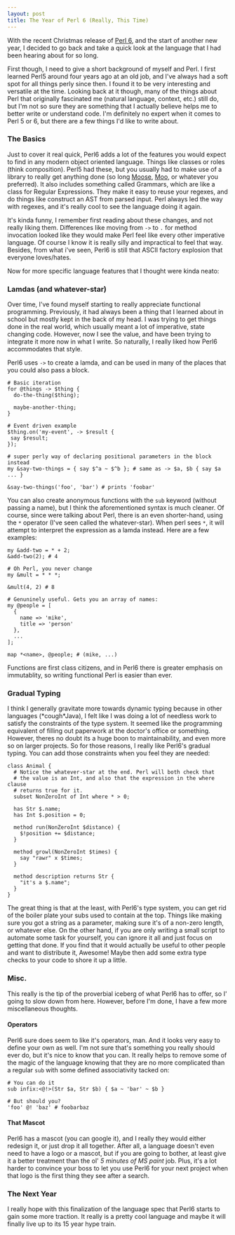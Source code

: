 ```yaml
---
layout: post
title: The Year of Perl 6 (Really, This Time)
---
```


With the recent Christmas release of [Perl 6](https://perl6advent.wordpress.com/2015/12/25/christmas-is-here/), and the start of another new year, I decided to go back and take a quick look at the language that I had been hearing about for so long.

First though, I need to give a short background of myself and Perl. I first learned Perl5 around four years ago at an old job, and I've always had a soft spot for all things perly since then. I found it to be very interesting and versatile at the time. Looking back at it though, many of the things about Perl that originally fascinated me (natural language, context, etc.) still do, but I'm not so sure they are something that I actually believe helps me to better write or understand code. I'm definitely no expert when it comes to Perl 5 or 6, but there are a few things I'd like to write about.

### The Basics

Just to cover it real quick, Perl6 adds a lot of the features you would expect to find in any modern object oriented language. Things like classes or roles (think composition). Perl5 had these, but you usually had to make use of a library to really get anything done (so long [Moose](https://metacpan.org/pod/Moose), [Moo](https://metacpan.org/pod/Moo), or whatever you preferred). It also includes something called Grammars, which are like a class for Regular Expressions. They make it easy to reuse your regexes, and do things like construct an AST from parsed input. Perl always led the way with regexes, and it's really cool to see the language doing it again.

It's kinda funny, I remember first reading about these changes, and not really liking them. Differences like moving from `->` to `.` for method invocation looked like they would make Perl feel like every other imperative language. Of course I know it is really silly and impractical to feel that way. Besides, from what i've seen, Perl6 is still that ASCII factory explosion that everyone loves/hates.

Now for more specific language features that I thought were kinda neato:

### Lamdas (and whatever-star)

Over time, I've found myself starting to really appreciate functional programming. Previously, it had always been a thing that I learned about in school but mostly kept in the back of my head. I was trying to get things done in the real world, which usually meant a lot of imperative, state changing code. However, now I see the value, and have been trying to integrate it more now in what I write. So naturally, I really liked how Perl6 accommodates that style.

Perl6 uses `->` to create a lamda, and can be used in many of the places that you could also pass a block.

```perl6
# Basic iteration
for @things -> $thing {
  do-the-thing($thing);

  maybe-another-thing;
}

# Event driven example
$thing.on('my-event', -> $result {
 say $result;
});

# super perly way of declaring positional parameters in the block instead
my &say-two-things = { say $^a ~ $^b }; # same as -> $a, $b { say $a ... }

&say-two-things('foo', 'bar') # prints 'foobar'
```

You can also create anonymous functions with the `sub` keyword (without passing a name), but I think the aforementioned syntax is much cleaner. Of course, since were talking about Perl, there is an even shorter-hand, using the `*` operator (I've seen called the whatever-star). When perl sees `*`, it will attempt to interpret the expression as a lamda instead. Here are a few examples:

```perl6
my &add-two = * + 2;
&add-two(2); # 4

# Oh Perl, you never change
my &mult = * * *;

&mult(4, 2) # 8

# Genuninely useful. Gets you an array of names:
my @people = [
  {
    name => 'mike',
    title => 'person'
  },
  ...
];

map *<name>, @people; # (mike, ...)
```

Functions are first class citizens, and in Perl6 there is greater emphasis on immutablity, so writing functional Perl is easier than ever.

### Gradual Typing

I think I generally gravitate more towards dynamic typing because in other languages (\*cough\*Java), I felt like I was doing a lot of needless work to satisfy the constraints of the type system. It seemed like the programming equivalent of filling out paperwork at the doctor's office or something. However, theres no doubt its a huge boon to maintainability, and even more so on larger projects. So for those reasons, I really like Perl6's gradual typing. You can add those constraints when you feel they are needed:

```perl6
class Animal {
  # Notice the whatever-star at the end. Perl will both check that
  # the value is an Int, and also that the expression in the where clause
  # returns true for it.
  subset NonZeroInt of Int where * > 0;

  has Str $.name;
  has Int $.position = 0;

  method run(NonZeroInt $distance) {
    $!position += $distance;
  }

  method growl(NonZeroInt $times) {
    say "rawr" x $times;
  }

  method description returns Str {
    "it's a $.name";
  }
}
```

The great thing is that at the least, with Perl6's type system, you can get rid of the boiler plate your subs used to contain at the top. Things like making sure you got a string as a parameter, making sure it's of a non-zero length, or whatever else. On the other hand, if you are only writing a small script to automate some task for yourself, you can ignore it all and just focus on getting that done. If you find that it would actually be useful to other people and want to distribute it, Awesome! Maybe then add some extra type checks to your code to shore it up a little.

### Misc.

This really is the tip of the proverbial iceberg of what Perl6 has to offer, so I' going to slow down from here. However, before I'm done, I have a few more miscellaneous thoughts.

#### Operators

Perl6 sure does seem to like it's operators, man. And it looks very easy to define your own as well. I'm not sure that's something you really should ever do, but it's nice to know that you can. It really helps to remove some of the magic of the language knowing that they are no more complicated than a regular `sub` with some defined associativity tacked on:

```perl6
# You can do it
sub infix:<@!>(Str $a, Str $b) { $a ~ 'bar' ~ $b }

# But should you?
'foo' @! 'baz' # foobarbaz
```

#### That Mascot

Perl6 has a mascot (you can google it), and I really they would either redesign it, or just drop it all together. After all, a language doesn't even need to have a logo or a mascot, but if you are going to bother, at least give it a better treatment than the ol' _5 minutes of MS paint_ job. Plus, it's a lot harder to convince your boss to let you use Perl6 for your next project when that logo is the first thing they see after a search.

### The Next Year

I really hope with this finalization of the language spec that Perl6 starts to gain some more traction. It really is a pretty cool language and maybe it will finally live up to its 15 year hype train.

